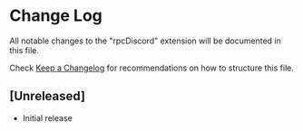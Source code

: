 # Change Log

All notable changes to the "rpcDiscord" extension will be documented in this file.

Check [Keep a Changelog](http://keepachangelog.com/) for recommendations on how to structure this file.

## [Unreleased]

- Initial release